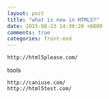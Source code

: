 ```yaml
---
layout: post
title: "what is new in HTML5?"
date: 2015-08-23 14:39:20 +0800
comments: true
categories: front-end
---
```



```
http://html5please.com/
```

tools
```
http://caniuse.com/
http://html5test.com/
```